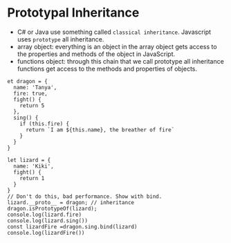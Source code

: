 # Prototypal Inheritance
-  C# or Java use something called ```classical inheritance```. Javascript uses ```prototype``` all inheritance.
- array object: everything is an object in the array object gets access to the properties and methods of the object in JavaScript.
- functions object: through this chain that we call prototype all inheritance functions get access to the methods and properties of objects.
```
et dragon = {
  name: 'Tanya',
  fire: true,
  fight() {
    return 5
  },
  sing() {
    if (this.fire) {
      return `I am ${this.name}, the breather of fire`
    }
  }
}

let lizard = {
  name: 'Kiki',
  fight() {
    return 1
  }
}
// Don't do this, bad performance. Show with bind.
lizard.__proto__ = dragon; // inheritance
dragon.isPrototypeOf(lizard);
console.log(lizard.fire)
console.log(lizard.sing())
const lizardFire =dragon.sing.bind(lizard)
console.log(lizardFire())
```

